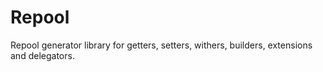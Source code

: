 # Repool
Repool generator library for getters, setters, withers, builders, extensions and delegators.